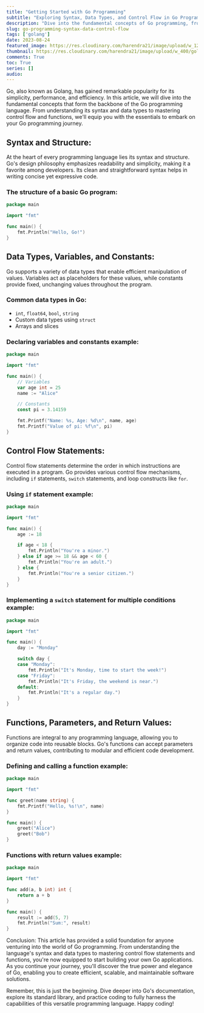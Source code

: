 ```yaml
---
title: "Getting Started with Go Programming"
subtitle: "Exploring Syntax, Data Types, and Control Flow in Go Programming"
description: "Dive into the fundamental concepts of Go programming, from its clean syntax and versatile data types to control flow mechanisms. Learn how to declare variables, create functions, and use control statements effectively, setting the stage for your exciting journey into the world of Go development."
slug: go-programming-syntax-data-control-flow
tags: ['golang']
date: 2023-08-24
featured_image: https://res.cloudinary.com/harendra21/image/upload/w_1200/golangwithexample/Getting_Started_with_Go_Programming_pcq3yq.png
thumbnail: https://res.cloudinary.com/harendra21/image/upload/w_400/golangwithexample/Getting_Started_with_Go_Programming_pcq3yq.png
comments: True
toc: True
series: []
audio: 
---
```


Go, also known as Golang, has gained remarkable popularity for its simplicity, performance, and efficiency. In this article, we will dive into the fundamental concepts that form the backbone of the Go programming language. From understanding its syntax and data types to mastering control flow and functions, we'll equip you with the essentials to embark on your Go programming journey.

## Syntax and Structure:
At the heart of every programming language lies its syntax and structure. Go's design philosophy emphasizes readability and simplicity, making it a favorite among developers. Its clean and straightforward syntax helps in writing concise yet expressive code.

### The structure of a basic Go program:
```go
package main

import "fmt"

func main() {
    fmt.Println("Hello, Go!")
}
```

## Data Types, Variables, and Constants:
Go supports a variety of data types that enable efficient manipulation of values. Variables act as placeholders for these values, while constants provide fixed, unchanging values throughout the program.

### Common data types in Go:
- `int`, `float64`, `bool`, `string`
- Custom data types using `struct`
- Arrays and slices

### Declaring variables and constants example:
```go
package main

import "fmt"

func main() {
    // Variables
    var age int = 25
    name := "Alice"

    // Constants
    const pi = 3.14159

    fmt.Printf("Name: %s, Age: %d\n", name, age)
    fmt.Printf("Value of pi: %f\n", pi)
}
```

## Control Flow Statements:
Control flow statements determine the order in which instructions are executed in a program. Go provides various control flow mechanisms, including `if` statements, `switch` statements, and loop constructs like `for`.

### Using `if` statement example: 
```go
package main

import "fmt"

func main() {
    age := 18

    if age < 18 {
        fmt.Println("You're a minor.")
    } else if age >= 18 && age < 60 {
        fmt.Println("You're an adult.")
    } else {
        fmt.Println("You're a senior citizen.")
    }
}
```

### Implementing a `switch` statement for multiple conditions example:
```go
package main

import "fmt"

func main() {
    day := "Monday"

    switch day {
    case "Monday":
        fmt.Println("It's Monday, time to start the week!")
    case "Friday":
        fmt.Println("It's Friday, the weekend is near.")
    default:
        fmt.Println("It's a regular day.")
    }
}
```

## Functions, Parameters, and Return Values:
Functions are integral to any programming language, allowing you to organize code into reusable blocks. Go's functions can accept parameters and return values, contributing to modular and efficient code development.

### Defining and calling a function example:
```go
package main

import "fmt"

func greet(name string) {
    fmt.Printf("Hello, %s!\n", name)
}

func main() {
    greet("Alice")
    greet("Bob")
}
```

### Functions with return values example:
```go
package main

import "fmt"

func add(a, b int) int {
    return a + b
}

func main() {
    result := add(5, 7)
    fmt.Println("Sum:", result)
}
```

Conclusion:
This article has provided a solid foundation for anyone venturing into the world of Go programming. From understanding the language's syntax and data types to mastering control flow statements and functions, you're now equipped to start building your own Go applications. As you continue your journey, you'll discover the true power and elegance of Go, enabling you to create efficient, scalable, and maintainable software solutions.

Remember, this is just the beginning. Dive deeper into Go's documentation, explore its standard library, and practice coding to fully harness the capabilities of this versatile programming language. Happy coding!